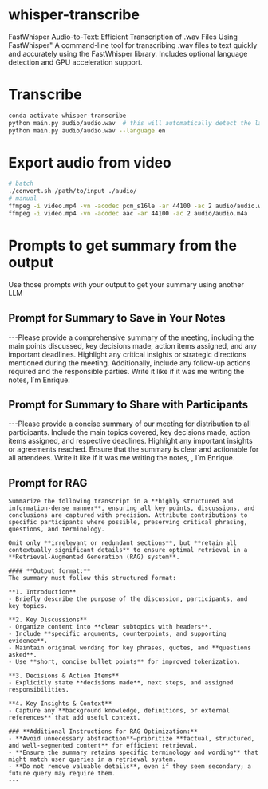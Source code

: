 # whisper-transcribe
FastWhisper Audio-to-Text: Efficient Transcription of .wav Files Using FastWhisper" A command-line tool for transcribing .wav files to text quickly and accurately using the FastWhisper library. Includes optional language detection and GPU acceleration support.

# Transcribe

```bash
conda activate whisper-transcribe
python main.py audio/audio.wav  # this will automatically detect the language
python main.py audio/audio.wav --language en
```

# Export audio from video

```bash
# batch
./convert.sh /path/to/input ./audio/
# manual
ffmpeg -i video.mp4 -vn -acodec pcm_s16le -ar 44100 -ac 2 audio/audio.wav
ffmpeg -i video.mp4 -vn -acodec aac -ar 44100 -ac 2 audio/audio.m4a

```

# Prompts to get summary from the output

Use those prompts with your output to get your summary using another LLM

## Prompt for Summary to Save in Your Notes

---Please provide a comprehensive summary of the meeting, including the main points discussed, key decisions made, action items assigned, and any important deadlines. Highlight any critical insights or strategic directions mentioned during the meeting. Additionally, include any follow-up actions required and the responsible parties. Write it like if it was me writing the notes, I´m Enrique.



## Prompt for Summary to Share with Participants

---Please provide a concise summary of our meeting for distribution to all participants. Include the main topics covered, key decisions made, action items assigned, and respective deadlines. Highlight any important insights or agreements reached. Ensure that the summary is clear and actionable for all attendees. Write it like if it was me writing the notes, , I´m Enrique.

## Prompt for RAG 

```
Summarize the following transcript in a **highly structured and information-dense manner**, ensuring all key points, discussions, and conclusions are captured with precision. Attribute contributions to specific participants where possible, preserving critical phrasing, questions, and terminology.

Omit only **irrelevant or redundant sections**, but **retain all contextually significant details** to ensure optimal retrieval in a **Retrieval-Augmented Generation (RAG) system**.

#### **Output format:**
The summary must follow this structured format:

**1. Introduction**  
- Briefly describe the purpose of the discussion, participants, and key topics.  

**2. Key Discussions**  
- Organize content into **clear subtopics with headers**.  
- Include **specific arguments, counterpoints, and supporting evidence**.  
- Maintain original wording for key phrases, quotes, and **questions asked**.  
- Use **short, concise bullet points** for improved tokenization.  

**3. Decisions & Action Items**  
- Explicitly state **decisions made**, next steps, and assigned responsibilities.  

**4. Key Insights & Context**  
- Capture any **background knowledge, definitions, or external references** that add useful context.  

### **Additional Instructions for RAG Optimization:**
- **Avoid unnecessary abstraction**—prioritize **factual, structured, and well-segmented content** for efficient retrieval.  
- **Ensure the summary retains specific terminology and wording** that might match user queries in a retrieval system.  
- **Do not remove valuable details**, even if they seem secondary; a future query may require them.  
---
```
